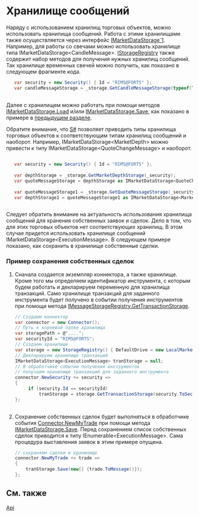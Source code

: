 # Хранилище сообщений

Наряду с использованием хранилищ торговых объектов, можно использовать хранилища сообщений. Работа с этими хранилищами также осуществляется через интерфейс [IMarketDataStorage\`1](xref:StockSharp.Algo.Storages.IMarketDataStorage`1). Например, для работы со свечами можно использовать хранилище типа IMarketDataStorage\<CandleMessage\>. [IStorageRegistry](xref:StockSharp.Algo.Storages.IStorageRegistry) также содержит набор методов для получения нужных хранилищ сообщений. Так хранилище временных свечей можно получить, как показано в следующем фрагменте кода. 

```cs
   var security = new Security() { Id = "RIM5@FORTS" };
   var candleMessageStorage = _storage.GetCandleMessageStorage(typeof(TimeFrameCandleMessage), security, TimeSpan.FromMinutes(1));
	
```

Далее с хранилищем можно работать при помощи методов [IMarketDataStorage.Load](xref:StockSharp.Algo.Storages.IMarketDataStorage.Load) и\/или [IMarketDataStorage.Save](xref:StockSharp.Algo.Storages.IMarketDataStorage.Save), как показано в примере в [предыдущем разделе](StoragesApi.md). 

Обратите внимание, что [S\#](StockSharpAbout.md) позволяет приводить типы хранилища торговых объектов к соответствующим типам хранилищ сообщений и наоборот. Например, IMarketDataStorage\<MarketDepth\> можно привести к типу IMarketDataStorage\<QuoteChangeMessage\> и наоборот. 

```cs
	
   var security = new Security() { Id = "RIM5@FORTS" };
   
   var depthStorage = _storage.GetMarketDepthStorage(_security);
   var quoteMessageStorage = depthStorage as IMarketDataStorage<QuoteChangeMessage>;
   
   var quoteMessageStorage1 = _storage.GetQuoteMessageStorage(_security);
   var depthStorage1 = quoteMessageStorage1 as IMarketDataStorage<MarketDepth>;
	
```

Следует обратить внимание на актуальность использования хранилища сообщений для хранения собственных заявок и сделок. Дело в том, что для этих торговых объектов нет соответствующих хранилищ. В этом случае придется использовать хранилище сообщений IMarketDataStorage\<ExecutionMessage\>. В следующем примере показано, как сохранить в хранилище собственные сделки. 

### Пример сохранения собственных сделок

1. Сначала создается экземпляр коннектора, а также хранилище. Кроме того мы определяем идентификатор инструмента, с которым будем работать и декларируем переменную для хранилища транзакций. Само хранилище транзакций для заданного инструмента будет получено в событии получения инструментов при помощи метода [IMessageStorageRegistry.GetTransactionStorage](xref:StockSharp.Algo.Storages.IMessageStorageRegistry.GetTransactionStorage). 

   ```cs
   // Создаем коннектор
   var connector = new Connector();
   // Путь к корневой папке хранилища
   var storagePath = @"....";
   var securityId = "RIM5@FORTS";
   // Создаем хранилище
   var storage = new StorageRegistry() { DefaultDrive = new LocalMarketDataDrive(storagePath) };
   // Декларируем хранилище транзакций
   IMarketDataStorage<ExecutionMessage> tranStorage = null;
   // В обработчике событии получения инструментов
   // получаем хранилище транзакций для заданного инструмента
   connector.NewSecurity += security =>
   {
   		if (security.Id == securityId)
   			tranStorage = storage.GetTransactionStorage(security.ToSecurityId());
   };
    
   ```
2. Сохранение собственных сделок будет выполняться в обработчике события [Connector.NewMyTrade](xref:StockSharp.Algo.Connector.NewMyTrade) при помощи метода [IMarketDataStorage.Save](xref:StockSharp.Algo.Storages.IMarketDataStorage.Save). Перед сохранением список собственных сделок приводится к типу IEnumerable\<ExecutionMessage\>. Сама процедура выставления заявок в этим примере опущена. 

   ```cs
   // сохраняем сделки в хранилище
   connector.NewMyTrade += trade =>
   {
       tranStorage.Save(new[] {trade.ToMessage()});
   };
   ```

## См. также

[Api](StoragesApi.md)
